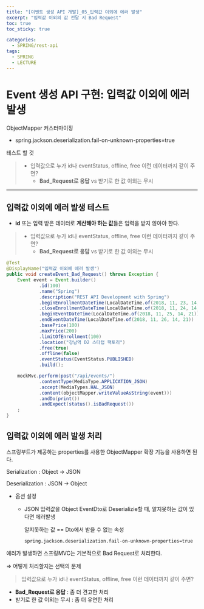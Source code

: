 ```yaml
---
title: "[이벤트 생성 API 개발]_05_입력값 이외에 에러 발생"
excerpt: "입력값 이외의 값 전달 시 Bad Request"
toc: true
toc_sticky: true

categories:
  - SPRING/rest-api
tags:
  - SPRING
  - LECTURE
---
```


# Event 생성 API 구현: 입력값 이외에 에러 발생

ObjectMapper 커스터마이징

* spring.jackson.deserialization.fail-on-unknown-properties=true

테스트 할 것

> * 입력값으로 누가 id나 eventStatus, offline, free 이런 데이터까지 같이 주면?
>   * **Bad_Request로 응답** vs 받기로 한 값 이외는 무시

---

## 입력값 이외에 에러 발생 테스트

* **id** 또는 입력 받은 데이터로 **계산해야 하는 값**들은 입력을 받지 않아야 한다.

> * 입력값으로 누가 id나 eventStatus, offline, free 이런 데이터까지 같이 주면?
>   * **Bad_Request로 응답** vs 받기로 한 값 이외는 무시

```java
@Test
@DisplayName("입력값 이외에 에러 발생")
public void createEvent_Bad_Request() throws Exception {
    Event event = Event.builder()
            .id(100)
            .name("Spring")
            .description("REST API Development with Spring")
            .beginEnrollmentDateTime(LocalDateTime.of(2018, 11, 23, 14, 21))
            .closeEnrollmentDateTime(LocalDateTime.of(2018, 11, 24, 14, 21))
            .beginEventDateTime(LocalDateTime.of(2018, 11, 25, 14, 21))
            .endEventDateTime(LocalDateTime.of(2018, 11, 26, 14, 21))
            .basePrice(100)
            .maxPrice(200)
            .limitOfEnrollment(100)
            .location("강남역 D2 스타텁 팩토리")
            .free(true)
            .offline(false)
            .eventStatus(EventStatus.PUBLISHED)
            .build();

    mockMvc.perform(post("/api/events/")
            .contentType(MediaType.APPLICATION_JSON)
            .accept(MediaTypes.HAL_JSON)
            .content(objectMapper.writeValueAsString(event)))
            .andDo(print())
            .andExpect(status().isBadRequest())
    ;
}
```



## 입력값 이외에 에러 발생 처리

스프링부트가 제공하는 properties를 사용한 ObjectMapper 확장 기능을 사용하면 된다.

Serialization : Object → JSON

Deserialization : JSON → Object



* 옵션 설정

  * JSON 입력값을 Object EventDto로 Deserializie할 때, 알지못하는 값이 있다면 에러발생

    알지못하는 값 == Dto에서 받을 수 없는 속성

    ```properties
    spring.jackson.deserialization.fail-on-unknown-properties=true
    ```

에러가 발생하면 스프링MVC는 기본적으로 Bad Request로 처리한다.



⇒ 어떻게 처리할지는 선택의 문제

> 입력값으로 누가 id나 eventStatus, offline, free 이런 데이터까지 같이 주면?

* **Bad_Request로 응답** : 좀 더 견고한 처리
* 받기로 한 값 이외는 무시 : 좀 더 유연한 처리
